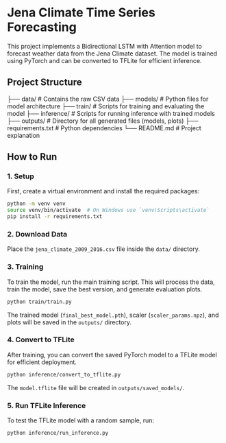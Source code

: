 # Jena Climate Time Series Forecasting

This project implements a Bidirectional LSTM with Attention model to forecast weather data from the Jena Climate dataset. The model is trained using PyTorch and can be converted to TFLite for efficient inference.

## Project Structure

├── data/                  # Contains the raw CSV data
├── models/                # Python files for model architecture
├── train/                 # Scripts for training and evaluating the model
├── inference/             # Scripts for running inference with trained models
├── outputs/               # Directory for all generated files (models, plots)
├── requirements.txt       # Python dependencies
└── README.md              # Project explanation

## How to Run

### 1. Setup

First, create a virtual environment and install the required packages:

```bash
python -m venv venv
source venv/bin/activate  # On Windows use `venv\Scripts\activate`
pip install -r requirements.txt
```

### 2. Download Data
Place the `jena_climate_2009_2016.csv` file inside the `data/` directory.

### 3. Training
To train the model, run the main training script. This will process the data, train the model, save the best version, and generate evaluation plots.

```bash
python train/train.py
```

The trained model (`final_best_model.pth`), scaler (`scaler_params.npz`), and plots will be saved in the `outputs/` directory.

### 4. Convert to TFLite
After training, you can convert the saved PyTorch model to a TFLite model for efficient deployment.

```bash
python inference/convert_to_tflite.py
```

The `model.tflite` file will be created in `outputs/saved_models/`.

### 5. Run TFLite Inference
To test the TFLite model with a random sample, run:

```bash
python inference/run_inference.py
```